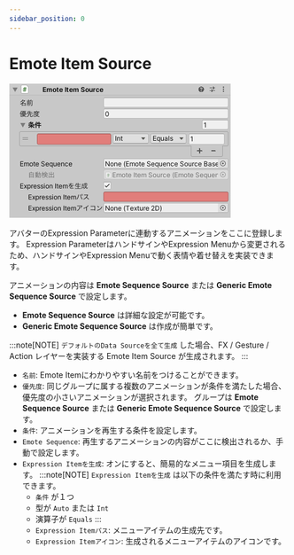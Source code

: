 ```yaml
---
sidebar_position: 0
---
```


# Emote Item Source

![Inspector](img/emote_item_source.png)

アバターのExpression Parameterに連動するアニメーションをここに登録します。
Expression ParameterはハンドサインやExpression Menuから変更されるため、ハンドサインやExpression Menuで動く表情や着せ替えを実装できます。

アニメーションの内容は **Emote Sequence Source** または **Generic Emote Sequence Source** で設定します。

- **Emote Sequence Source** は詳細な設定が可能です。
- **Generic Emote Sequence Source** は作成が簡単です。

:::note[NOTE]
`デフォルトのData Sourceを全て生成` した場合、FX / Gesture / Action レイヤーを実装する Emote Item Source が生成されます。
:::

- `名前`: Emote Itemにわかりやすい名前をつけることができます。
- `優先度`: 同じグループに属する複数のアニメーションが条件を満たした場合、優先度の小さいアニメーションが選択されます。
  グループは **Emote Sequence Source** または **Generic Emote Sequence Source** で設定します。
- `条件`: アニメーションを再生する条件を設定します。
- `Emote Sequence`: 再生するアニメーションの内容がここに検出されるか、手動で設定します。
- `Expression Itemを生成`: オンにすると、簡易的なメニュー項目を生成します。
  :::note[NOTE]
  `Expression Itemを生成` は以下の条件を満たす時に利用できます。
  - `条件` が１つ
  - 型が `Auto` または `Int`
  - 演算子が `Equals`
  :::
  - `Expression Itemパス`: メニューアイテムの生成先です。
  - `Expression Itemアイコン`: 生成されるメニューアイテムのアイコンです。

